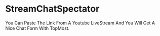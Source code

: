 # StreamChatSpectator
You Can Paste The Link From A Youtube LiveStream And You Will Get A Nice Chat Form With TopMost.

